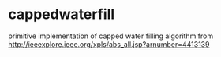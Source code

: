 cappedwaterfill
===============
primitive implementation of capped water filling algorithm
from http://ieeexplore.ieee.org/xpls/abs_all.jsp?arnumber=4413139
